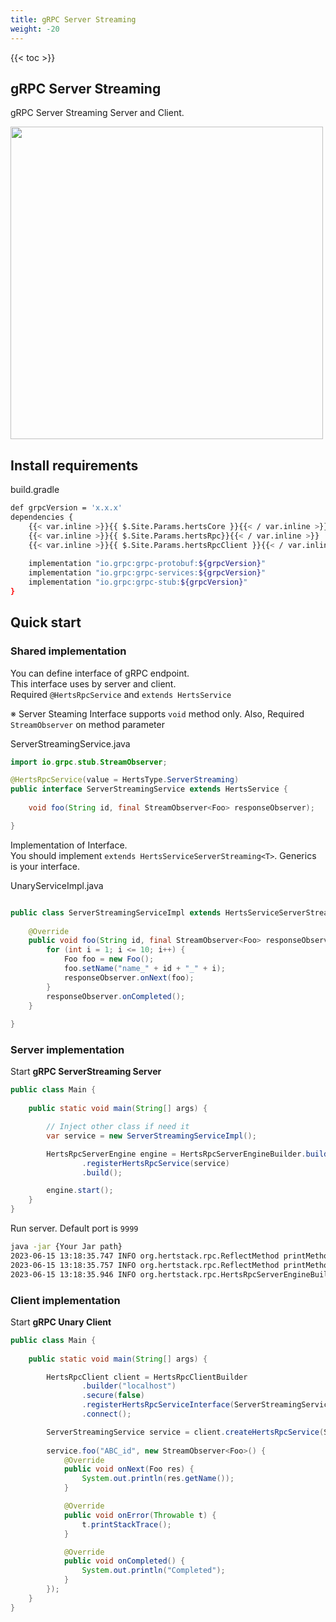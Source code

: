 ```yaml
---
title: gRPC Server Streaming 
weight: -20
---
```


<!--more-->

{{< toc >}}

## gRPC Server Streaming

gRPC Server Streaming Server and Client.

<img src="/img06.png" width="500"/>

## Install requirements

build.gradle
```bash
def grpcVersion = 'x.x.x'
dependencies {
    {{< var.inline >}}{{ $.Site.Params.hertsCore }}{{< / var.inline >}}
    {{< var.inline >}}{{ $.Site.Params.hertsRpc}}{{< / var.inline >}}
    {{< var.inline >}}{{ $.Site.Params.hertsRpcClient }}{{< / var.inline >}}
    
    implementation "io.grpc:grpc-protobuf:${grpcVersion}"
    implementation "io.grpc:grpc-services:${grpcVersion}"
    implementation "io.grpc:grpc-stub:${grpcVersion}"
}
```

## Quick start

### Shared implementation

You can define interface of gRPC endpoint.  
This interface uses by server and client.  
Required `@HertsRpcService` and `extends HertsService`

※ Server Steaming Interface supports `void` method only. Also, Required `StreamObserver` on method parameter

ServerStreamingService.java
```java
import io.grpc.stub.StreamObserver;

@HertsRpcService(value = HertsType.ServerStreaming)
public interface ServerStreamingService extends HertsService {
    
    void foo(String id, final StreamObserver<Foo> responseObserver);

}
```

Implementation of Interface.  
You should implement `extends HertsServiceServerStreaming<T>`. Generics is your interface.

UnaryServiceImpl.java
```java

public class ServerStreamingServiceImpl extends HertsServiceServerStreaming<ServerStreamingService> implements ServerStreamingService {
    
    @Override
    public void foo(String id, final StreamObserver<Foo> responseObserver) {
        for (int i = 1; i <= 10; i++) {
            Foo foo = new Foo();
            foo.setName("name_" + id + "_" + i);
            responseObserver.onNext(foo);
        }
        responseObserver.onCompleted();
    }
    
}
```

### Server implementation

Start **gRPC ServerStreaming Server**

```java
public class Main {
  
    public static void main(String[] args) {

        // Inject other class if need it
        var service = new ServerStreamingServiceImpl();

        HertsRpcServerEngine engine = HertsRpcServerEngineBuilder.builder()
                .registerHertsRpcService(service)
                .build();

        engine.start();
    }
}
```

Run server. Default port is `9999`
```bash
java -jar {Your Jar path}
2023-06-15 13:18:35.747 INFO org.hertstack.rpc.ReflectMethod printMethodName ServerStreamingService stats
2023-06-15 13:18:35.757 INFO org.hertstack.rpc.ReflectMethod printMethodName ServerStreamingService/foo
2023-06-15 13:18:35.946 INFO org.hertstack.rpc.HertsRpcServerEngineBuilder start Started Herts RPC server. gRPC type ServerStreaming Port 9999
```

### Client implementation

Start **gRPC Unary Client**

```java
public class Main {
  
    public static void main(String[] args) {

        HertsRpcClient client = HertsRpcClientBuilder
                .builder("localhost")
                .secure(false)
                .registerHertsRpcServiceInterface(ServerStreamingService.class)
                .connect();

        ServerStreamingService service = client.createHertsRpcService(ServerStreamingService.class);
        
        service.foo("ABC_id", new StreamObserver<Foo>() {
            @Override
            public void onNext(Foo res) {
                System.out.println(res.getName());
            }

            @Override
            public void onError(Throwable t) {
                t.printStackTrace();
            }

            @Override
            public void onCompleted() {
                System.out.println("Completed");
            }
        });
    }
}
```
